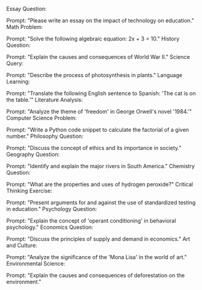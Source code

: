 Essay Question:

Prompt: "Please write an essay on the impact of technology on education."
Math Problem:

Prompt: "Solve the following algebraic equation: 2x + 3 = 10."
History Question:

Prompt: "Explain the causes and consequences of World War II."
Science Query:

Prompt: "Describe the process of photosynthesis in plants."
Language Learning:

Prompt: "Translate the following English sentence to Spanish: 'The cat is on the table.'"
Literature Analysis:

Prompt: "Analyze the theme of 'freedom' in George Orwell's novel '1984.'"
Computer Science Problem:

Prompt: "Write a Python code snippet to calculate the factorial of a given number."
Philosophy Question:

Prompt: "Discuss the concept of ethics and its importance in society."
Geography Question:

Prompt: "Identify and explain the major rivers in South America."
Chemistry Question:

Prompt: "What are the properties and uses of hydrogen peroxide?"
Critical Thinking Exercise:

Prompt: "Present arguments for and against the use of standardized testing in education."
Psychology Question:

Prompt: "Explain the concept of 'operant conditioning' in behavioral psychology."
Economics Question:

Prompt: "Discuss the principles of supply and demand in economics."
Art and Culture:

Prompt: "Analyze the significance of the 'Mona Lisa' in the world of art."
Environmental Science:

Prompt: "Explain the causes and consequences of deforestation on the environment."
